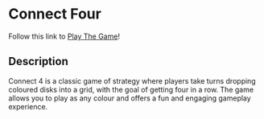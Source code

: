 # Connect Four

Follow this link to [Play The Game](https://johnathan-booy.github.io/ConnectFour/)!

## Description
Connect 4 is a classic game of strategy where players take turns dropping coloured disks into a grid, with the goal of getting four in a row. The game allows you to play as any colour and offers a fun and engaging gameplay experience.
